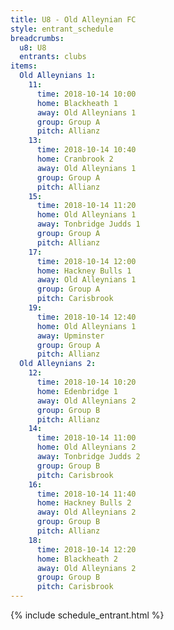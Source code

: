 ```yaml
---
title: U8 - Old Alleynian FC
style: entrant_schedule
breadcrumbs:
  u8: U8
  entrants: clubs
items:
  Old Alleynians 1:
    11:
      time: 2018-10-14 10:00
      home: Blackheath 1
      away: Old Alleynians 1
      group: Group A
      pitch: Allianz
    13:
      time: 2018-10-14 10:40
      home: Cranbrook 2
      away: Old Alleynians 1
      group: Group A
      pitch: Allianz
    15:
      time: 2018-10-14 11:20
      home: Old Alleynians 1
      away: Tonbridge Judds 1
      group: Group A
      pitch: Allianz
    17:
      time: 2018-10-14 12:00
      home: Hackney Bulls 1
      away: Old Alleynians 1
      group: Group A
      pitch: Carisbrook
    19:
      time: 2018-10-14 12:40
      home: Old Alleynians 1
      away: Upminster
      group: Group A
      pitch: Allianz
  Old Alleynians 2:
    12:
      time: 2018-10-14 10:20
      home: Edenbridge 1
      away: Old Alleynians 2
      group: Group B
      pitch: Allianz
    14:
      time: 2018-10-14 11:00
      home: Old Alleynians 2
      away: Tonbridge Judds 2
      group: Group B
      pitch: Carisbrook
    16:
      time: 2018-10-14 11:40
      home: Hackney Bulls 2
      away: Old Alleynians 2
      group: Group B
      pitch: Allianz
    18:
      time: 2018-10-14 12:20
      home: Blackheath 2
      away: Old Alleynians 2
      group: Group B
      pitch: Carisbrook
---
```


{% include schedule_entrant.html %}
